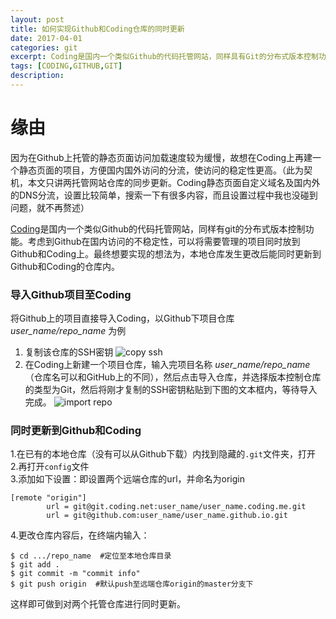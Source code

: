 ```yaml
---
layout: post
title: 如何实现Github和Coding仓库的同时更新
date: 2017-04-01
categories: git
excerpt: Coding是国内一个类似Github的代码托管网站，同样具有Git的分布式版本控制功能。考虑到Github在国内访问的不稳定性，可以将需要管理的项目同时放到Github和Coding上。最终想要实现的想法为，本地仓库发生更改后能同时更新到Github和Coding的仓库内。
tags: [CODING,GITHUB,GIT]
description: 
---
```

# 缘由
因为在Github上托管的静态页面访问加载速度较为缓慢，故想在Coding上再建一个静态页面的项目，方便国内国外访问的分流，使访问的稳定性更高。（此为契机，本文只讲两托管网站仓库的同步更新。Coding静态页面自定义域名及国内外的DNS分流，设置比较简单，搜索一下有很多内容，而且设置过程中我也没碰到问题，就不再赘述）

[Coding](https://coding.net)是国内一个类似Github的代码托管网站，同样有git的分布式版本控制功能。考虑到Github在国内访问的不稳定性，可以将需要管理的项目同时放到Github和Coding上。最终想要实现的想法为，本地仓库发生更改后能同时更新到Github和Coding的仓库内。

### 导入Github项目至Coding
将Github上的项目直接导入Coding，以Github下项目仓库 *user_name/repo_name* 为例
1. 复制该仓库的SSH密钥
![copy ssh](http://olx9mvmqe.bkt.clouddn.com/copy-ssh.png)
2. 在Coding上新建一个项目仓库，输入完项目名称 *user_name/repo_name* （仓库名可以和GitHub上的不同），然后点击导入仓库，并选择版本控制仓库的类型为Git，然后将刚才复制的SSH密钥粘贴到下图的文本框内，等待导入完成。
![import repo](http://olx9mvmqe.bkt.clouddn.com/import-ssh.png)

### 同时更新到Github和Coding
1.在已有的本地仓库（没有可以从Github下载）内找到隐藏的`.git`文件夹，打开
<br>2.再打开`config`文件
<br>3.添加如下设置：即设置两个远端仓库的url，并命名为origin
```
[remote "origin"]
        url = git@git.coding.net:user_name/user_name.coding.me.git
        url = git@github.com:user_name/user_name.github.io.git
```
4.更改仓库内容后，在终端内输入：
```terminal
$ cd .../repo_name  #定位至本地仓库目录
$ git add .
$ git commit -m "commit info"
$ git push origin  #默认push至远端仓库origin的master分支下
```

这样即可做到对两个托管仓库进行同时更新。